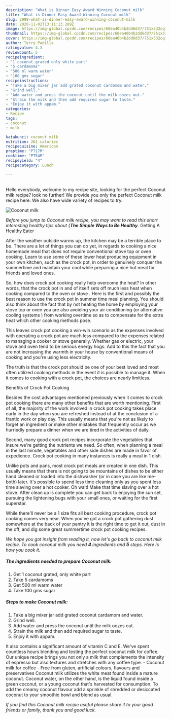 ```yaml
---
description: "What is Dinner Easy Award Winning Coconut milk"
title: "What is Dinner Easy Award Winning Coconut milk"
slug: 2998-what-is-dinner-easy-award-winning-coconut-milk
date: 2020-11-02T13:11:13.289Z
image: https://img-global.cpcdn.com/recipes/60ea40b4b2dd6d37/751x532cq70/coconut-milk-recipe-main-photo.jpg
thumbnail: https://img-global.cpcdn.com/recipes/60ea40b4b2dd6d37/751x532cq70/coconut-milk-recipe-main-photo.jpg
cover: https://img-global.cpcdn.com/recipes/60ea40b4b2dd6d37/751x532cq70/coconut-milk-recipe-main-photo.jpg
author: Terry Padilla
ratingvalue: 4.3
reviewcount: 5
recipeingredient:
- "1 coconut grated only white part"
- "5 cardamoms"
- "500 ml warm water"
- "100 gms sugar"
recipeinstructions:
- "Take a big mixer jar add grated coconut cardamom and water."
- "Grind well."
- "Add water and press the coconut until the milk oozes out."
- "Strain the milk and then add required sugar to taste."
- "Enjoy it with appam."
categories:
- Recipe
tags:
- coconut
- milk

katakunci: coconut milk 
nutrition: 261 calories
recipecuisine: American
preptime: "PT17M"
cooktime: "PT54M"
recipeyield: "4"
recipecategory: Lunch

---
```

<br>
Hello everybody, welcome to my recipe site, looking for the perfect Coconut milk recipe? look no further! We provide you only the perfect Coconut milk recipe here. We also have wide variety of recipes to try.
<br>


![Coconut milk](https://img-global.cpcdn.com/recipes/60ea40b4b2dd6d37/751x532cq70/coconut-milk-recipe-main-photo.jpg)

<i>Before you jump to Coconut milk recipe, you may want to read this short interesting healthy tips about {<strong>The Simple Ways to Be Healthy</strong>.</i>
Getting A Healthy Eater


After the weather outside warms up, the kitchen may be a terrible place to be. There are a lot of things you can do yet, in regards to cooking a nice homemade meal that does not require conventional stove top or oven cooking. Learn to use some of these lower heat producing equipment in your own kitchen, such as the crock pot, in order to genuinely conquer the summertime and maintain your cool while preparing a nice hot meal for friends and loved ones.

So, how does crock pot cooking really help overcome the heat? In other words, that the crock pot in and of itself sets off much less heat when cooking compared to the oven or stove . Here is the first and possibly the best reason to use the crock pot in summer time meal planning. You should also think about the fact that by not heating the home by employing your stove top or oven you are also avoiding your air conditioning (or alternative cooling systems ) from working overtime so as to compensate for the extra heat which other cooking methods pose.

This leaves crock pot cooking a win-win scenario as the expenses involved with operating a crock pot are much less compared to the expenses related to managing a cooker or stove generally. Whether gas or electric, your stove and oven tend to be serious energy hogs. Add to this the fact that you are not increasing the warmth in your house by conventional means of cooking and you're using less electricity.

 The truth is that the crock pot should be one of your best loved and most often utilized cooking methods in the event it is possible to manage it. When it comes to cooking with a crock pot, the choices are nearly limitless.  

Benefits of Crock Pot Cooking

Besides the cost advantages mentioned previously when it comes to crock pot cooking there are many other benefits that are worth mentioning. First of all, the majority of the work involved in crock pot cooking takes place early in the day when you are refreshed instead of at the conclusion of a frantic work or play day. This usually means that you're not as likely to forget an ingredient or make other mistakes that frequently occur as we hurriedly prepare a dinner when we are tired in the activities of daily.

Second, many good crock pot recipes incorporate the vegetables that insure we're getting the nutrients we need. So often, when planning a meal in the last minute, vegetables and other side dishes are made in favor of expedience. Crock pot cooking in many instances is really a meal in 1 dish.

 Unlike pots and pans, most crock pot meals are created in one dish. This usually means that there is not going to be mountains of dishes to be either hand cleaned or loaded into the dishwasher (or in case you are like me-both) later. It's possible to spend less time cleaning only as you spent less time slaving over a hot cooker. Oh wait! Make that time slaving over a hot stove. After clean up is complete you can get back to enjoying the sun set, pursuing the lightening bugs with your small ones, or waiting for the first superstar.

While there'll never be a 1 size fits all best cooking procedure, crock pot cooking comes very near. When you've got a crock pot gathering dust somewhere at the back of your pantry it is the right time to get it out, dust in the off, and dig some great summertime crock pot cooking recipes.


<i>We hope you got insight from reading it, now let's go back to coconut milk recipe. To cook coconut milk you need <strong>4</strong> ingredients and <strong>5</strong> steps. Here is how you cook it.
</i>

##### The ingredients needed to prepare Coconut milk:

1. Get 1 coconut grated, only white part
1. Take 5 cardamoms
1. Get 500 ml warm water
1. Take 100 gms sugar


##### Steps to make Coconut milk:

1. Take a big mixer jar add grated coconut cardamom and water.
1. Grind well.
1. Add water and press the coconut until the milk oozes out.
1. Strain the milk and then add required sugar to taste.
1. Enjoy it with appam.


It also contains a significant amount of vitamin C and E. We&#39;ve spent countless hours blending and testing the perfect coconut milk for coffee. Our unique recipe brings you not only a milk that complements the intensity of espresso but also textures and stretches with any coffee type. - Coconut milk for coffee - Free from gluten, artificial colours, flavours and preservatives Coconut milk utilizes the white meat found inside a mature coconut. Coconut water, on the other hand, is the liquid found inside a green coconut, or a young coconut that&#39;s harvested for consumption. To add the creamy coconut flavour add a sprinkle of shredded or desiccated coconut to your smoothie bowl and blend as usual. 

<i>If you find this Coconut milk recipe useful please share it to your good friends or family, thank you and good luck.</i>
